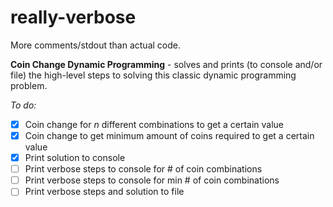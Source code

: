 # really-verbose
More comments/stdout than actual code.

**Coin Change Dynamic Programming** - solves and prints (to console and/or file) the high-level steps to solving this classic dynamic programming problem.

*To do:*
- [x] Coin change for *n* different combinations to get a certain value
- [x] Coin change to get minimum amount of coins required to get a certain value
- [x] Print solution to console
- [ ] Print verbose steps to console for # of coin combinations
- [ ] Print verbose steps to console for min # of coin combinations
- [ ] Print verbose steps and solution to file
